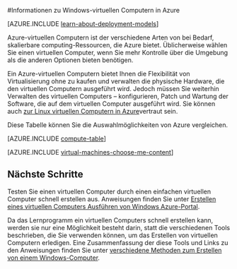 <properties
    pageTitle="Informationen zu Windows-virtuellen Computern | Microsoft Azure"
    description="Lernen Sie die Grundlagen des Windows-virtuellen Computern in Azure beide Bereitstellungsmodelle verwenden."
    services="virtual-machines-windows"
    documentationCenter=""
    authors="cynthn"
    manager="timlt"
    editor="tysonn"
    tags="azure-resource-manager,azure-service-management"/>

<tags
    ms.service="virtual-machines-windows"
    ms.workload="infrastructure-services"
    ms.tgt_pltfrm="vm-windows"
    ms.devlang="na"
    ms.topic="get-started-article"
    ms.date="09/27/2016"
    ms.author="cynthn"/>

#<a name="about-windows-virtual-machines-in-azure"></a>Informationen zu Windows-virtuellen Computern in Azure

[AZURE.INCLUDE [learn-about-deployment-models](../../includes/learn-about-deployment-models-both-include.md)]


Azure-virtuellen Computern ist der verschiedene Arten von bei Bedarf, skalierbare computing-Ressourcen, die Azure bietet. Üblicherweise wählen Sie einen virtuellen Computer, wenn Sie mehr Kontrolle über die Umgebung als die anderen Optionen bieten benötigen.

Ein Azure-virtuellen Computern bietet Ihnen die Flexibilität von Virtualisierung ohne zu kaufen und verwalten die physische Hardware, die den virtuellen Computern ausgeführt wird. Jedoch müssen Sie weiterhin Verwalten des virtuellen Computers – konfigurieren, Patch und Wartung der Software, die auf dem virtuellen Computer ausgeführt wird. Sie können auch [zur Linux virtuellen Computern in Azure](virtual-machines-linux-about.md)vertraut sein.

Diese Tabelle können Sie die Auswahlmöglichkeiten von Azure vergleichen.

[AZURE.INCLUDE [compute-table](../../includes/compute-options-table.md)]

[AZURE.INCLUDE [virtual-machines-choose-me-content](../../includes/virtual-machines-choose-me-content.md)]


## <a name="next-steps"></a>Nächste Schritte

Testen Sie einen virtuellen Computer durch einen einfachen virtuellen Computer schnell erstellen aus. Anweisungen finden Sie unter [Erstellen eines virtuellen Computers Ausführen von Windows Azure-Portal](virtual-machines-windows-hero-tutorial.md).

Da das Lernprogramm ein virtuellen Computers schnell erstellen kann, werden sie nur eine Möglichkeit besteht darin, statt die verschiedenen Tools beschrieben, die Sie verwenden können, um das Erstellen von virtuellen Computern erledigen. Eine Zusammenfassung der diese Tools und Links zu den Anweisungen finden Sie unter [verschiedene Methoden zum Erstellen von einem Windows-Computer](virtual-machines-windows-creation-choices.md).

